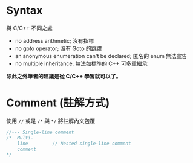 # Syntax
與 C/C++ 不同之處

* no address arithmetic; 沒有指標
* no goto operator; 沒有 Goto 的跳躍
* an anonymous enumeration can't be declared; 匿名的 enum 無法宣告
* no multiple inheritance. 無法如標準的 C++ 可多重繼承

**除此之外筆者的建議是從 C/C++ 學習就可以了。**

# Comment (註解方式)
使用 `//` 或是 `/*` 與 `*/` 將註解內文包覆
```c
//--- Single-line comment
/*  Multi-
    line         // Nested single-line comment
    comment
*/
```